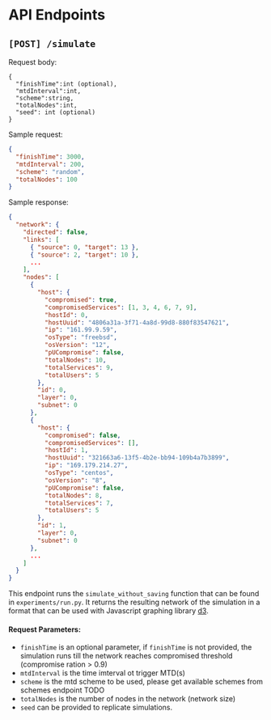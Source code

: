 # API Endpoints

## `[POST] /simulate`

Request body:

```
{
  "finishTime":int (optional),
  "mtdInterval":int,
  "scheme":string,
  "totalNodes":int,
  "seed": int (optional)
}
```

Sample request:

```json
{
  "finishTime": 3000,
  "mtdInterval": 200,
  "scheme": "random",
  "totalNodes": 100
}
```

Sample response:

```json
{
  "network": {
    "directed": false,
    "links": [
      { "source": 0, "target": 13 },
      { "source": 2, "target": 10 },
      ...
    ],
    "nodes": [
      {
        "host": {
          "compromised": true,
          "compromisedServices": [1, 3, 4, 6, 7, 9],
          "hostId": 0,
          "hostUuid": "4806a31a-3f71-4a8d-99d8-880f83547621",
          "ip": "161.99.9.59",
          "osType": "freebsd",
          "osVersion": "12",
          "pUCompromise": false,
          "totalNodes": 10,
          "totalServices": 9,
          "totalUsers": 5
        },
        "id": 0,
        "layer": 0,
        "subnet": 0
      },
      {
        "host": {
          "compromised": false,
          "compromisedServices": [],
          "hostId": 1,
          "hostUuid": "321663a6-13f5-4b2e-bb94-109b4a7b3899",
          "ip": "169.179.214.27",
          "osType": "centos",
          "osVersion": "8",
          "pUCompromise": false,
          "totalNodes": 8,
          "totalServices": 7,
          "totalUsers": 5
        },
        "id": 1,
        "layer": 0,
        "subnet": 0
      },
      ...
    ]
  }
}
```

This endpoint runs the `simulate_without_saving` function that can be found in `experiments/run.py`. It returns the resulting network of the simulation in a format that can be used with Javascript graphing library [d3](https://d3js.org/).

#### Request Parameters:

- `finishTime` is an optional parameter, if `finishTime` is not provided, the simulation runs till the network reaches compromised threshold (compromise ration > 0.9)
- `mtdInterval` is the time imterval ot trigger MTD(s)
- `scheme` is the mtd scheme to be used, please get available schemes from schemes endpoint TODO
- `totalNodes` is the number of nodes in the network (network size)
- `seed` can be provided to replicate simulations.
